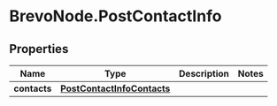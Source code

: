 # BrevoNode.PostContactInfo

## Properties
Name | Type | Description | Notes
------------ | ------------- | ------------- | -------------
**contacts** | [**PostContactInfoContacts**](PostContactInfoContacts.md) |  | 


